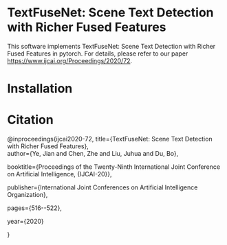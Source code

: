 # TextFuseNet: Scene Text Detection with Richer Fused Features
This software implements TextFuseNet: Scene Text Detection with Richer Fused Features in pytorch. For details, please refer to our paper https://www.ijcai.org/Proceedings/2020/72.

# Installation

# Citation
@inproceedings{ijcai2020-72,
  title={TextFuseNet: Scene Text Detection with Richer Fused Features},  
  author={Ye, Jian and Chen, Zhe and Liu, Juhua and Du, Bo}, 
  
  booktitle={Proceedings of the Twenty-Ninth International Joint Conference on Artificial Intelligence, {IJCAI-20}}, 
  
  publisher={International Joint Conferences on Artificial Intelligence Organization}, 
  
  pages={516--522}, 
  
  year={2020}
  
}
